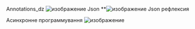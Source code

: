 Annotations_dz
![изображение](https://github.com/user-attachments/assets/378fc61a-4127-4c5d-aec1-15231ba493a5)
Json
**![изображение](https://github.com/user-attachments/assets/beb9df3d-e4b0-4734-85a1-e4de8a3f045e)
Json рефлексия

Acинхронне программування
![изображение](https://github.com/user-attachments/assets/9d1ec4db-7081-4b1f-9521-6af935f57fb4)


